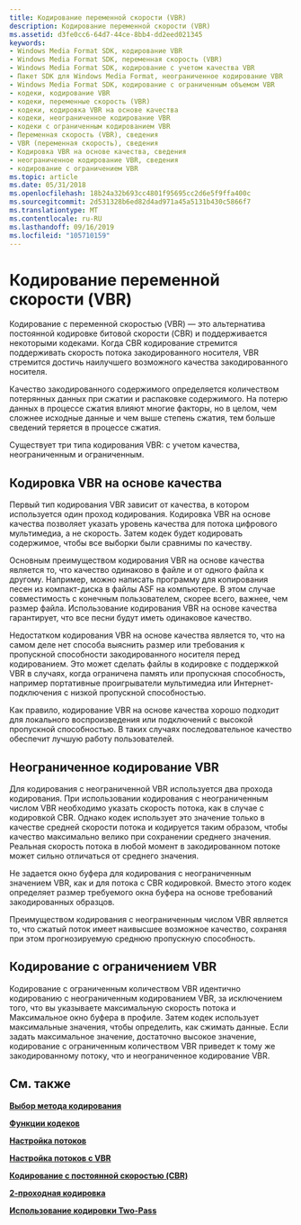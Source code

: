 ```yaml
---
title: Кодирование переменной скорости (VBR)
description: Кодирование переменной скорости (VBR)
ms.assetid: d3fe0cc6-64d7-44ce-8bb4-dd2eed021345
keywords:
- Windows Media Format SDK, кодирование VBR
- Windows Media Format SDK, переменная скорость (VBR)
- Windows Media Format SDK, кодирование с учетом качества VBR
- Пакет SDK для Windows Media Format, неограниченное кодирование VBR
- Windows Media Format SDK, кодирование с ограниченным объемом VBR
- кодеки, кодирование VBR
- кодеки, переменные скорость (VBR)
- кодеки, кодировка VBR на основе качества
- кодеки, неограниченное кодирование VBR
- кодеки с ограниченным кодированием VBR
- Переменная скорость (VBR), сведения
- VBR (переменная скорость), сведения
- Кодировка VBR на основе качества, сведения
- неограниченное кодирование VBR, сведения
- кодирование с ограничением VBR
ms.topic: article
ms.date: 05/31/2018
ms.openlocfilehash: 18b24a32b693cc4801f95695cc2d6e5f9ffa400c
ms.sourcegitcommit: 2d531328b6ed82d4ad971a45a5131b430c5866f7
ms.translationtype: MT
ms.contentlocale: ru-RU
ms.lasthandoff: 09/16/2019
ms.locfileid: "105710159"
---
```

# <a name="variable-bit-rate-vbr-encoding"></a>Кодирование переменной скорости (VBR)

Кодирование с переменной скоростью (VBR) — это альтернатива постоянной кодировке битовой скорости (CBR) и поддерживается некоторыми кодеками. Когда CBR кодирование стремится поддерживать скорость потока закодированного носителя, VBR стремится достичь наилучшего возможного качества закодированного носителя.

Качество закодированного содержимого определяется количеством потерянных данных при сжатии и распаковке содержимого. На потерю данных в процессе сжатия влияют многие факторы, но в целом, чем сложнее исходные данные и чем выше степень сжатия, тем больше сведений теряется в процессе сжатия.

Существует три типа кодирования VBR: с учетом качества, неограниченным и ограниченным.

## <a name="quality-based-vbr-encoding"></a>Кодировка VBR на основе качества

Первый тип кодирования VBR зависит от качества, в котором используется один проход кодирования. Кодировка VBR на основе качества позволяет указать уровень качества для потока цифрового мультимедиа, а не скорость. Затем кодек будет кодировать содержимое, чтобы все выборки были сравнимы по качеству.

Основным преимуществом кодирования VBR на основе качества является то, что качество одинаково в файле и от одного файла к другому. Например, можно написать программу для копирования песен из компакт-диска в файлы ASF на компьютере. В этом случае совместимость с конечным пользователем, скорее всего, важнее, чем размер файла. Использование кодирования VBR на основе качества гарантирует, что все песни будут иметь одинаковое качество.

Недостатком кодирования VBR на основе качества является то, что на самом деле нет способа выяснить размер или требования к пропускной способности закодированного носителя перед кодированием. Это может сделать файлы в кодировке с поддержкой VBR в случаях, когда ограничена память или пропускная способность, например портативные проигрыватели мультимедиа или Интернет-подключения с низкой пропускной способностью.

Как правило, кодирование VBR на основе качества хорошо подходит для локального воспроизведения или подключений с высокой пропускной способностью. В таких случаях последовательное качество обеспечит лучшую работу пользователей.

## <a name="unconstrained-vbr-encoding"></a>Неограниченное кодирование VBR

Для кодирования с неограниченной VBR используется два прохода кодирования. При использовании кодирования с неограниченным числом VBR необходимо указать скорость потока, как в случае с кодировкой CBR. Однако кодек использует это значение только в качестве средней скорости потока и кодируется таким образом, чтобы качество максимально велико при сохранении среднего значения. Реальная скорость потока в любой момент в закодированном потоке может сильно отличаться от среднего значения.

Не задается окно буфера для кодирования с неограниченным значением VBR, как и для потока с CBR кодировкой. Вместо этого кодек определяет размер требуемого окна буфера на основе требований закодированных образцов.

Преимуществом кодирования с неограниченным числом VBR является то, что сжатый поток имеет наивысшее возможное качество, сохраняя при этом прогнозируемую среднюю пропускную способность.

## <a name="constrained-vbr-encoding"></a>Кодирование с ограничением VBR

Кодирование с ограниченным количеством VBR идентично кодированию с неограниченным кодированием VBR, за исключением того, что вы указываете максимальную скорость потока и Максимальное окно буфера в профиле. Затем кодек использует максимальные значения, чтобы определить, как сжимать данные. Если задать максимальное значение, достаточно высокое значение, кодирование с ограниченным количеством VBR приведет к тому же закодированному потоку, что и неограниченное кодирование VBR.

## <a name="related-topics"></a>См. также

<dl> <dt>

[**Выбор метода кодирования**](choosing-an-encoding-method.md)
</dt> <dt>

[**Функции кодеков**](codec-features.md)
</dt> <dt>

[**Настройка потоков**](configuring-streams.md)
</dt> <dt>

[**Настройка потоков с VBR**](configuring-vbr-streams.md)
</dt> <dt>

[**Кодирование с постоянной скоростью (CBR)**](constant-bit-rate--cbr--encoding.md)
</dt> <dt>

[**2-проходная кодировка**](two-pass-encoding.md)
</dt> <dt>

[**Использование кодировки Two-Pass**](using-two-pass-encoding.md)
</dt> </dl>

 

 




